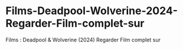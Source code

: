 # Films-Deadpool-Wolverine-2024-Regarder-Film-complet-sur
Films : Deadpool &amp; Wolverine (2024) Regarder Film complet sur
